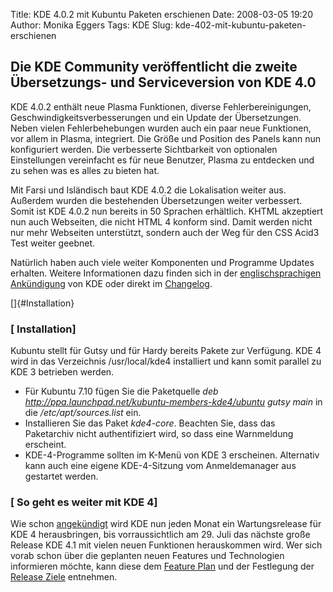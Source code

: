 Title: KDE 4.0.2 mit Kubuntu Paketen erschienen
Date: 2008-03-05 19:20
Author: Monika Eggers
Tags: KDE
Slug: kde-402-mit-kubuntu-paketen-erschienen

<h2>
<strong>Die KDE Community veröffentlicht die zweite Übersetzungs- und
Serviceversion von KDE 4.0  



</strong>

</h2>

KDE 4.0.2 enthält neue Plasma Funktionen, diverse Fehlerbereinigungen,
Geschwindigkeitsverbesserungen und ein Update der Übersetzungen. Neben
vielen Fehlerbehebungen wurden auch ein paar neue Funktionen, vor allem
in Plasma, integriert. Die Größe und Position des Panels kann nun
konfiguriert werden. Die verbesserte Sichtbarkeit von optionalen
Einstellungen vereinfacht es für neue Benutzer, Plasma zu entdecken und
zu sehen was es alles zu bieten hat.


Mit Farsi und Isländisch baut KDE 4.0.2 die Lokalisation weiter aus.
Außerdem wurden die bestehenden Übersetzungen weiter verbessert. Somit
ist KDE 4.0.2 nun bereits in 50 Sprachen erhältlich. KHTML akzeptiert
nun auch Webseiten, die nicht HTML 4 konform sind. Damit werden nicht
nur mehr Webseiten unterstützt, sondern auch der Weg für den CSS Acid3
Test weiter geebnet.


<!--break--><!--break-->

Natürlich haben auch viele weiter Komponenten und Programme Updates
erhalten. Weitere Informationen dazu finden sich in der
[englischsprachigen
Ankündigung](http://www.kde.org/announcements/announce-4.0.2.php "http://www.kde.org/announcements/announce-4.0.2.php") von KDE oder direkt im
[Changelog](http://www.kde.org/announcements/changelogs/changelog4_0_1to4_0_2.php "http://www.kde.org/announcements/changelogs/changelog4_0_1to4_0_2.php").


[]{#Installation}


### [ Installation]


Kubuntu stellt für Gutsy und für Hardy bereits Pakete zur Verfügung. KDE
4 wird in das Verzeichnis /usr/local/kde4 installiert und kann somit
parallel zu KDE 3 betrieben werden.


-   Für Kubuntu 7.10 fügen Sie die Paketquelle *deb
    <http://ppa.launchpad.net/kubuntu-members-kde4/ubuntu> gutsy main*
    in die */etc/apt/sources.list* ein.
-   Installieren Sie das Paket *kde4-core*. Beachten Sie, dass das
    Paketarchiv nicht authentifiziert wird, so dass eine Warnmeldung
    erscheint.
-   KDE-4-Programme sollten im K-Menü von KDE 3 erscheinen. Alternativ
    kann auch eine eigene KDE-4-Sitzung vom Anmeldemanager aus gestartet
    werden.


### [ So geht es weiter mit KDE 4]


Wie schon
[angekündigt](../../../../nachrichten/software/kde/releasefahrplan-f-r-kde-4 "http://www.kubuntu-de.org/nachrichten/software/kde/releasefahrplan-f-r-kde-4") wird KDE nun jeden Monat ein Wartungsrelease für KDE 4
herausbringen, bis vorraussichtlich am 29. Juli das nächste große
Release KDE 4.1 mit vielen neuen Funktionen herauskommen wird. Wer sich
vorab schon über die geplanten neuen Features und Technologien
informieren möchte, kann diese dem [Feature
Plan](http://techbase.kde.org/index.php?title=Schedules/KDE4/4.1_Feature_Plan "http://techbase.kde.org/index.php?title=Schedules/KDE4/4.1_Feature_Plan") und der Festlegung der [Release
Ziele](http://techbase.kde.org/index.php?title=Schedules/KDE4/4.1_Release_Goals "http://techbase.kde.org/index.php?title=Schedules/KDE4/4.1_Release_Goals") entnehmen.



